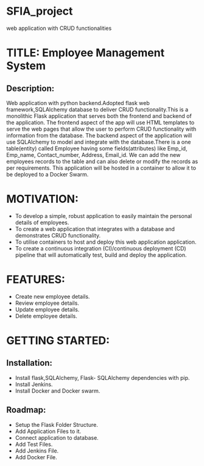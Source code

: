 # SFIA_project
web application with CRUD functionalities

# TITLE: Employee Management System

## Description:
Web application with python backend.Adopted flask web framework,SQLAlchemy database to deliver CRUD functionality.This is a monolithic Flask application that serves both the frontend and backend of the application. 
The frontend aspect of the app will use HTML templates to serve the web pages that allow the user to perform CRUD functionality with information from the database.
The backend aspect of the application will use SQLAlchemy to model and integrate with the database.There is a one table(entity) called Employee having some fields(attributes) like Emp_id, Emp_name, Contact_number, Address, Email_id. We can add the new employees records to the table and can also delete or modify the records as per requirements.
This application will be hosted in a container to allow it to be deployed to a Docker Swarm.

# MOTIVATION:
  * To develop a simple, robust application to easily maintain the personal details of employees.
  * To create a web application that integrates with a database and demonstrates CRUD functionality.
  * To utilise containers to host and deploy this web application application.
  * To create a continuous integration (CI)/continuous deployment (CD) pipeline that will automatically test, build and deploy the application.

# FEATURES:
  * Create new employee details.
  * Review employee details.
  * Update employee details.
  * Delete employee details.
  
# GETTING STARTED:

## Installation:
  * Install flask,SQLAlchemy, Flask- SQLAlchemy dependencies with pip.
  * Install Jenkins.
  * Install Docker and Docker swarm.
  
## Roadmap:
  * Setup the Flask Folder Structure.
  * Add Application Files to it.
  * Connect application to database.
  * Add Test Files.
  * Add Jenkins File.
  * Add Docker File.
